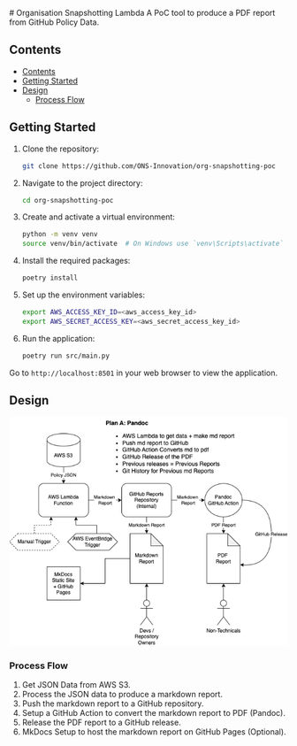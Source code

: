 # Organisation Snapshotting Lambda
A PoC tool to produce a PDF report from GitHub Policy Data.

## Contents

- [Contents](#contents)
- [Getting Started](#getting-started)
- [Design](#design)
  - [Process Flow](#process-flow)

## Getting Started

1. Clone the repository:
    ```bash
    git clone https://github.com/ONS-Innovation/org-snapshotting-poc
    ```
2. Navigate to the project directory:
    ```bash
    cd org-snapshotting-poc
    ```
3. Create and activate a virtual environment:
    ```bash
    python -m venv venv
    source venv/bin/activate  # On Windows use `venv\Scripts\activate`
    ```
4. Install the required packages:
    ```bash
    poetry install
    ```
5. Set up the environment variables:
    ```bash
    export AWS_ACCESS_KEY_ID=<aws_access_key_id> 
    export AWS_SECRET_ACCESS_KEY=<aws_secret_access_key_id>
    ```
6. Run the application:
    ```bash
    poetry run src/main.py
    ```

Go to `http://localhost:8501` in your web browser to view the application.

## Design

![Designs](./org_snapshotting_PoC.drawio.png)

### Process Flow

1. Get JSON Data from AWS S3.
2. Process the JSON data to produce a markdown report.
3. Push the markdown report to a GitHub repository.
4. Setup a GitHub Action to convert the markdown report to PDF (Pandoc).
5. Release the PDF report to a GitHub release.
6. MkDocs Setup to host the markdown report on GitHub Pages (Optional).
